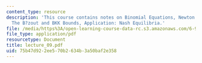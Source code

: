 ```yaml
---
content_type: resource
description: 'This course contains notes on Binomial Equations, Newton Polytopes,
  The B?zout and BKK Bounds, Application: Nash Equilibria.'
file: /media/https%3A/open-learning-course-data-rc.s3.amazonaws.com/6-972-algebraic-techniques-and-semidefinite-optimization-spring-2006/75b47d922ee570b2634b3a50baf2e358_lecture_09.pdf
file_type: application/pdf
resourcetype: Document
title: lecture_09.pdf
uid: 75b47d92-2ee5-70b2-634b-3a50baf2e358
---
```

